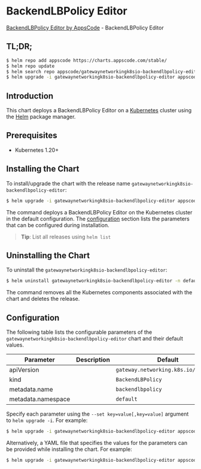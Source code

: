 # BackendLBPolicy Editor

[BackendLBPolicy Editor by AppsCode](https://appscode.com) - BackendLBPolicy Editor

## TL;DR;

```bash
$ helm repo add appscode https://charts.appscode.com/stable/
$ helm repo update
$ helm search repo appscode/gatewaynetworkingk8sio-backendlbpolicy-editor --version=v0.18.0
$ helm upgrade -i gatewaynetworkingk8sio-backendlbpolicy-editor appscode/gatewaynetworkingk8sio-backendlbpolicy-editor -n default --create-namespace --version=v0.18.0
```

## Introduction

This chart deploys a BackendLBPolicy Editor on a [Kubernetes](http://kubernetes.io) cluster using the [Helm](https://helm.sh) package manager.

## Prerequisites

- Kubernetes 1.20+

## Installing the Chart

To install/upgrade the chart with the release name `gatewaynetworkingk8sio-backendlbpolicy-editor`:

```bash
$ helm upgrade -i gatewaynetworkingk8sio-backendlbpolicy-editor appscode/gatewaynetworkingk8sio-backendlbpolicy-editor -n default --create-namespace --version=v0.18.0
```

The command deploys a BackendLBPolicy Editor on the Kubernetes cluster in the default configuration. The [configuration](#configuration) section lists the parameters that can be configured during installation.

> **Tip**: List all releases using `helm list`

## Uninstalling the Chart

To uninstall the `gatewaynetworkingk8sio-backendlbpolicy-editor`:

```bash
$ helm uninstall gatewaynetworkingk8sio-backendlbpolicy-editor -n default
```

The command removes all the Kubernetes components associated with the chart and deletes the release.

## Configuration

The following table lists the configurable parameters of the `gatewaynetworkingk8sio-backendlbpolicy-editor` chart and their default values.

|     Parameter      | Description |                     Default                     |
|--------------------|-------------|-------------------------------------------------|
| apiVersion         |             | <code>gateway.networking.k8s.io/v1alpha2</code> |
| kind               |             | <code>BackendLBPolicy</code>                    |
| metadata.name      |             | <code>backendlbpolicy</code>                    |
| metadata.namespace |             | <code>default</code>                            |


Specify each parameter using the `--set key=value[,key=value]` argument to `helm upgrade -i`. For example:

```bash
$ helm upgrade -i gatewaynetworkingk8sio-backendlbpolicy-editor appscode/gatewaynetworkingk8sio-backendlbpolicy-editor -n default --create-namespace --version=v0.18.0 --set apiVersion=gateway.networking.k8s.io/v1alpha2
```

Alternatively, a YAML file that specifies the values for the parameters can be provided while
installing the chart. For example:

```bash
$ helm upgrade -i gatewaynetworkingk8sio-backendlbpolicy-editor appscode/gatewaynetworkingk8sio-backendlbpolicy-editor -n default --create-namespace --version=v0.18.0 --values values.yaml
```
